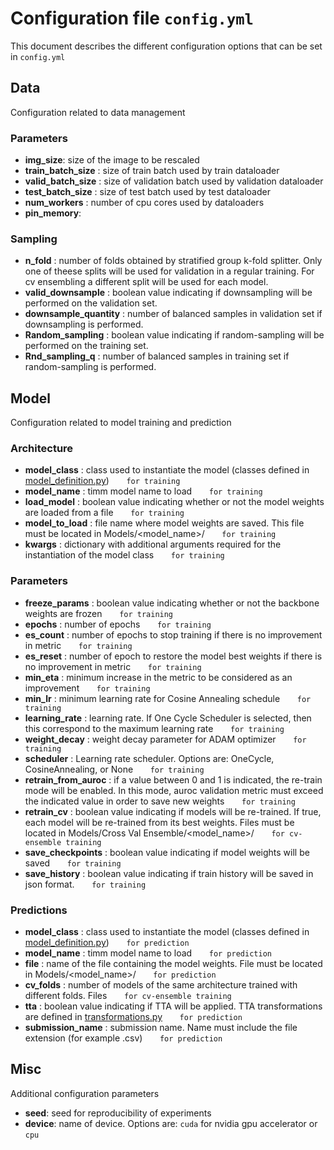 # Configuration file `config.yml`

This document describes the different configuration options that can be set in `config.yml`

## Data

Configuration related to data management

### Parameters

- **img_size**: size of the image to be rescaled
- **train_batch_size** : size of train batch used by train dataloader
- **valid_batch_size** : size of validation batch used by validation dataloader
- **test_batch_size** : size of test batch used by test dataloader
- **num_workers** : number of cpu cores used by dataloaders
- **pin_memory**: 

### Sampling

- **n_fold** : number of folds obtained by stratified group k-fold splitter. Only one of theese splits will be used for validation in a regular training. For cv ensembling a different split will be used for each model.
- **valid_downsample** : boolean value indicating if downsampling will be performed on the validation set.
- **downsample_quantity** : number of balanced samples in validation set if downsampling is performed.
- **Random_sampling** : boolean value indicating if random-sampling will be performed on the training set.
- **Rnd_sampling_q** : number of balanced samples in training set if random-sampling is performed.

## Model

Configuration related to model training and prediction 

### Architecture

- **model_class** : class used to instantiate the model (classes defined in [model_definition.py](../src/Models/model_definition.py)) &nbsp;&nbsp;&nbsp;&nbsp;&nbsp; `for training`
- **model_name** : timm model name to load &nbsp;&nbsp;&nbsp;&nbsp;&nbsp; `for training`
- **load_model** : boolean value indicating whether or not the model weights are loaded from a file  &nbsp;&nbsp;&nbsp;&nbsp;&nbsp; `for training`
- **model_to_load** : file name where model weights are saved. This file must be located in Models/<model_name>/  &nbsp;&nbsp;&nbsp;&nbsp;&nbsp; `for training`
- **kwargs** : dictionary with additional arguments required for the instantiation of the model class &nbsp;&nbsp;&nbsp;&nbsp;&nbsp; `for training`

### Parameters

- **freeze_params** : boolean value indicating whether or not the backbone weights are frozen &nbsp;&nbsp;&nbsp;&nbsp;&nbsp; `for training`
- **epochs** : number of epochs &nbsp;&nbsp;&nbsp;&nbsp;&nbsp; `for training`
- **es_count** : number of epochs to stop training if there is no improvement in metric &nbsp;&nbsp;&nbsp;&nbsp;&nbsp; `for training`
- **es_reset** : number of epoch to restore the model best weights if there is no improvement in metric &nbsp;&nbsp;&nbsp;&nbsp;&nbsp; `for training`
- **min_eta** : minimum increase in the metric to be considered as an improvement &nbsp;&nbsp;&nbsp;&nbsp;&nbsp; `for training`
- **min_lr** : minimum learning rate for Cosine Annealing schedule &nbsp;&nbsp;&nbsp;&nbsp;&nbsp; `for training`
- **learning_rate** : learning rate. If One Cycle Scheduler is selected, then this correspond to the maximum learning rate &nbsp;&nbsp;&nbsp;&nbsp;&nbsp; `for training`
- **weight_decay** : weight decay parameter for ADAM optimizer &nbsp;&nbsp;&nbsp;&nbsp;&nbsp; `for training`
- **scheduler** : Learning rate scheduler. Options are: OneCycle, CosineAnnealing, or None &nbsp;&nbsp;&nbsp;&nbsp;&nbsp; `for training`
- **retrain_from_auroc** : if a value between 0 and 1 is indicated, the re-train mode will be enabled. In this mode, auroc validation metric must exceed the indicated value in order to save new weights &nbsp;&nbsp;&nbsp;&nbsp;&nbsp; `for training`
- **retrain_cv** : boolean value indicating if models will be re-trained. If true, each model will be re-trained from its best weights. Files must be located in Models/Cross Val Ensemble/<model_name>/<foldi> &nbsp;&nbsp;&nbsp;&nbsp;&nbsp; `for cv-ensemble training`
- **save_checkpoints** : boolean value indicating if model weights will be saved &nbsp;&nbsp;&nbsp;&nbsp;&nbsp; `for training`
- **save_history** : boolean value indicating if train history will be saved in json format. &nbsp;&nbsp;&nbsp;&nbsp;&nbsp; `for training`

### Predictions

- **model_class** : class used to instantiate the model (classes defined in [model_definition.py](../src/Models/model_definition.py)) &nbsp;&nbsp;&nbsp;&nbsp;&nbsp; `for prediction`
- **model_name** : timm model name to load &nbsp;&nbsp;&nbsp;&nbsp;&nbsp; `for prediction`
- **file** : name of the file containing the model weights. File must be located in Models/<model_name>/ &nbsp;&nbsp;&nbsp;&nbsp;&nbsp; `for prediction`
- **cv_folds** : number of models of the same architecture trained with different folds. Files  &nbsp;&nbsp;&nbsp;&nbsp;&nbsp; `for cv-ensemble training`
- **tta** : boolean value indicating if TTA will be applied. TTA transformations are defined in [transformations.py](../src/Models/transformations.py) &nbsp;&nbsp;&nbsp;&nbsp;&nbsp; `for prediction`
- **submission_name** : submission name. Name must include the file extension (for example .csv) &nbsp;&nbsp;&nbsp;&nbsp;&nbsp; `for prediction`

## Misc

Additional configuration parameters

- **seed**: seed for reproducibility of experiments
- **device**: name of device. Options are: `cuda` for nvidia gpu accelerator or `cpu`
